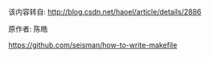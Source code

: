 该内容转自: http://blog.csdn.net/haoel/article/details/2886

原作者: 陈皓

https://github.com/seisman/how-to-write-makefile

